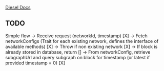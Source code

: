 [Diesel Docs](https://diesel.rs/guides/getting-started.html)

## TODO

Simple flow
-> Receive request (networkId, timestamp) [X]
-> Fetch networkConfigs (Trait for each existing network, defines the interface of available methods) [X]
-> Throw if non existing network [X]
-> If block is already stored in database, return []
-> From networkConfig, retrieve subgraphUrl and query subgraph on block for timestamp (or latest if provided timestamp = 0) [X]
